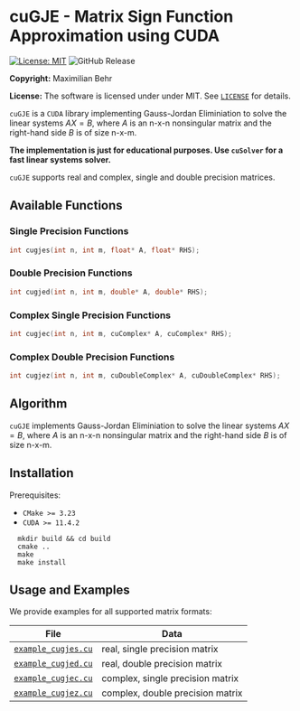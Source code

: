 # cuGJE - Matrix Sign Function Approximation using CUDA

 [![License: MIT](https://img.shields.io/badge/License-MIT-yellow.svg)](https://opensource.org/licenses/MIT)
 ![GitHub Release](https://img.shields.io/github/v/release/maximilianbehr/cuGJE)

**Copyright:** Maximilian Behr

**License:** The software is licensed under under MIT. See [`LICENSE`](LICENSE) for details.

`cuGJE` is a `CUDA` library implementing Gauss-Jordan Eliminiation to solve the linear systems $AX=B$, 
where $A$ is an n-x-n nonsingular matrix and the right-hand side $B$ is of size n-x-m.

**The implementation is just for educational purposes. Use `cuSolver` for a fast linear systems solver.**

`cuGJE` supports real and complex, single and double precision matrices.

## Available Functions


### Single Precision Functions
```C
int cugjes(int n, int m, float* A, float* RHS);
```

### Double Precision Functions
```C
int cugjed(int n, int m, double* A, double* RHS);
```

### Complex Single Precision Functions
```C
int cugjec(int n, int m, cuComplex* A, cuComplex* RHS);
```

### Complex Double Precision Functions
```C
int cugjez(int n, int m, cuDoubleComplex* A, cuDoubleComplex* RHS);

```


## Algorithm

`cuGJE` implements Gauss-Jordan Eliminiation to solve the linear systems $AX=B$, 
where $A$ is an n-x-n nonsingular matrix and the right-hand side $B$ is of size n-x-m.

## Installation

Prerequisites:
 * `CMake >= 3.23`
 * `CUDA >= 11.4.2`

```shell
  mkdir build && cd build
  cmake ..
  make
  make install
```

## Usage and Examples

We provide examples for all supported matrix formats:
  
| File                                     | Data                               |
| -----------------------------------------|------------------------------------|
| [`example_cugjes.cu`](example_cugjes.cu) | real, single precision matrix      |
| [`example_cugjed.cu`](example_cugjed.cu) | real, double precision matrix      |
| [`example_cugjec.cu`](example_cugjec.cu) | complex, single precision matrix   |
| [`example_cugjez.cu`](example_cugjez.cu) | complex, double precision matrix   |
